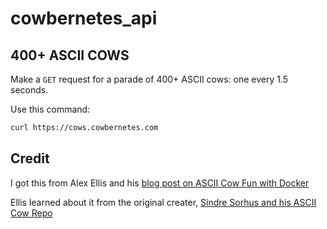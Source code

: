 # cowbernetes_api

## 400+ ASCII COWS

Make a `GET` request for a parade of 400+ ASCII cows: one every 1.5 seconds.

Use this command:

```bash
curl https://cows.cowbernetes.com
```

## Credit

I got this from Alex Ellis and his [blog post on ASCII Cow Fun with Docker](https://blog.alexellis.io/cows-on-docker/)

Ellis learned about it from the original creater, [Sindre Sorhus and his ASCII Cow Repo](https://github.com/search?q=user%3Asindresorhus+cows)
